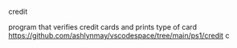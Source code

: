 credit

program that verifies credit cards and prints type of card
https://github.com/ashlynmay/vscodespace/tree/main/ps1/credit
c